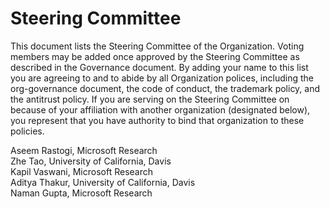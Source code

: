 # Steering Committee

This document lists the Steering Committee of the Organization. Voting members may be added once approved by the Steering Committee as described in the Governance document. By adding your name to this list you are agreeing to and to abide by all Organization polices, including the org-governance document, the code of conduct, the trademark policy, and the antitrust policy. If you are serving on the Steering Committee on because of your affiliation with another organization (designated below), you represent that you have authority to bind that organization to these policies.


Aseem Rastogi, Microsoft Research<br>
Zhe Tao, University of California, Davis<br>
Kapil Vaswani, Microsoft Research<br>
Aditya Thakur, University of California, Davis<br>
Naman Gupta, Microsoft Research<br>
